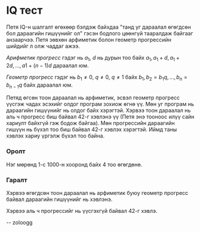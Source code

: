 IQ тест
=======
Петя IQ-н шалгалт өгөхөөр бэлдэж байхдаа "танд уг дараалал өгөгдсөн бол
дараагийн гишүүнийг ол" гэсэн бодлого цөөнгүй тааралдаж байгааг анзаарчээ. Петя
зөвхөн арфиметик болон геометр прогрессийн шийдийг л олж чаддаг ажээ.

*Арифметик прогресс* гэдэг нь $a_1$, $d$ нь дурын тоо байх
$a_1, a_1 + d, a_1 + 2d, ... , a1 +(n - 1)d$ дараалал юм.

*Геометр прогресс* гэдэг нь $b_1 ≠ 0$, $q ≠ 0$, $q ≠ 1$ байх
$b_1, b_2 = b_1q, ... , b_n = b_{n-1}q$ байх дараалал юм.

Петяд өгсөн тоон дараалал нь арфиметик, эсвэл геометр прогресс үүсгэж чадах
эсэхийг олдог програм зохиож өгнө үү. Мөн уг програм нь дараагийн гишүүнийг нь
олдог байх хэрэгтэй. Хэрвээ тоон дараалал нь аль ч прогресс биш байвал $42$-г
хэвлэнэ үү (Петя энэ тооноос илүү сайн хариулт байхгүй гэж бодож байгаа). Мөн
прогрессийн дараагийн гишүүн нь бүхэл тоо биш байвал $42$-г хэвлэх хэрэгтэй.
Иймд таны хэвлэх хариу үргэлж бүхэл тоо байна.


### Оролт
Нэг мөрөнд $1$-с $1000$-н хооронд байх $4$ тоо өгөгдөнө.


### Гаралт
Хэрвээ өгөгдсөн тоон дараалал нь арфиметик буюу геометр прогресс байвал
дараагийн гишүүнийг нь хэвлэнэ.

Хэрвээ аль ч прогрессийг нь үүсгэхгүй байвал $42$-г хэвлэ.

-- zoloogg
